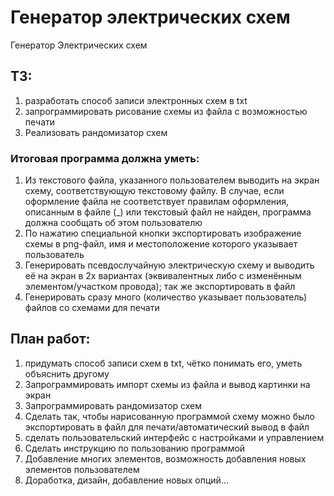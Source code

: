 # Генератор электрических схем
Генератор Электрических схем
## ТЗ:
1) разработать способ записи электронных схем в txt
2) запрограммировать рисование схемы из файла с возможностью печати
3) Реализовать рандомизатор схем
### Итоговая программа должна уметь:
1) Из текстового файла, указанного пользователем выводить на экран схему, соответствующую текстовому файлу. В случае, если оформление файла не соответствует правилам оформления, описанным в файле (_) или текстовый файл не найден, программа должна сообщать об этом пользователю
2) По нажатию специальной кнопки экспортировать изображение схемы в png-файл, имя и местоположение которого указывает пользователь
3) Генерировать псевдослучайную электрическую схему и выводить её на экран в 2х вариантах (эквивалентных либо с изменённым элементом/участком провода); так же экспортировать в файл
4) Генерировать сразу много (количество указывает пользователь) файлов со схемами для печати 

## План работ:
1) придумать способ записи схем в txt, чётко понимать его, уметь объяснить другому
2) Запрограммировать импорт схемы из файла и вывод картинки на экран
3) Запрограммировать рандомизатор схем
4) Сделать так, чтобы нарисованную программой схему можно было экспортировать в файл для печати/автоматический вывод в файл
5) сделать пользовательский интерфейс с настройками и управлением
6) Сделать инструкцию по пользованию программой
7) Добавление многих элементов, возможность добавления новых элементов пользователем
8) Доработка, дизайн, добавление новых опций...
